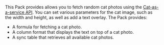 This Pack provides allows you to fetch random cat photos using the [Cat-as-a-service API][cataas]. You can set various parameters for the cat image, such as the width and height, as well as add a text overlay. The Pack provides:

- A formula for fetching a cat photo.
- A column format that displays the text on top of a cat photo.
- A sync table that retrieves all available cat photos.

[cataas]: https://cataas.com/
